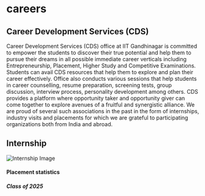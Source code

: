 # careers

## Career Development Services (CDS)
Career Development Services (CDS) office at IIT Gandhinagar is committed to empower the students to discover their true potential and help them to pursue their dreams in all possible immediate career verticals including Entrepreneurship, Placement, Higher Study and Competitive Examinations. Students can avail CDS resources that help them to explore and plan their career effectively. Office also conducts various sessions that help students in career counselling, resume preparation, screening tests, group discussion, interview process, personality development among others. CDS provides a platform where opportunity taker and opportunity giver can come together to explore avenues of a fruitful and synergistic alliance. We are proud of several such associations in the past in the form of internships, industry visits and placements for which we are grateful to participating organizations both from India and abroad. 

## Internship
![Internship Image](https://raw.githubusercontent.com/yuvraj-rathod-1202/metaiitgn/academic-dean%27s-list/docs/career%20images/internship%2826%29.png)


#### Placement statistics
##### Class of 2025